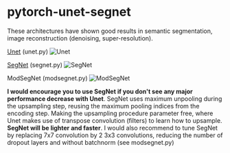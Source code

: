 # pytorch-unet-segnet

These architectures have shown good results in semantic segmentation, image reconstruction (denoising, super-resolution).

[Unet](https://arxiv.org/abs/1505.04597) (unet.py)
![Unet](https://github.com/trypag/pytorch-unet-segnet/blob/master/docs/unet/u-net-architecture.png)

[SegNet](https://arxiv.org/abs/1511.00561) (segnet.py)
![SegNet](https://github.com/trypag/pytorch-unet-segnet/blob/master/docs/segnet/segnet.png)

ModSegNet (modsegnet.py)
![ModSegNet](https://github.com/trypag/pytorch-unet-segnet/blob/master/docs/modsegnet/1.png)

**I would encourage you to use SegNet if you don't see any major performance decrease with Unet**. SegNet uses maximum unpooling during the upsampling step, reusing the maximum pooling indices from the encoding step. Making the upsampling procedure parameter free, where Unet makes use of transpose convolution (filters) to learn how to upsample. **SegNet will be lighter and faster**. I would also recommend to tune SegNet by replacing 7x7 convolution by 2 3x3 convolutions, reducing the number of dropout layers and without batchnorm (see modsegnet.py)

